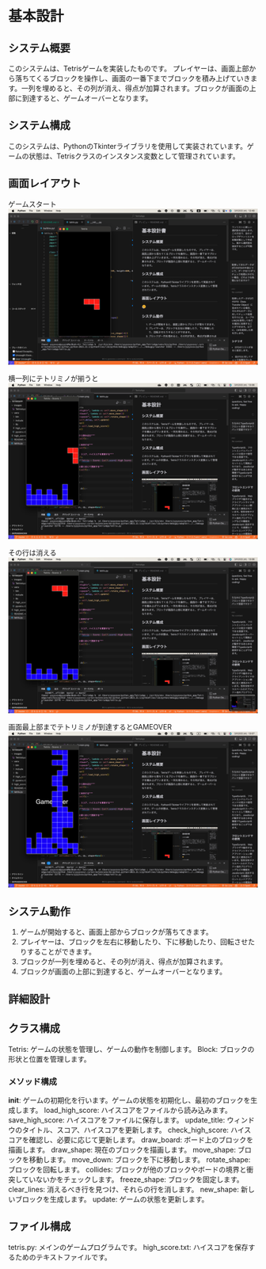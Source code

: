 # 基本設計

## システム概要  

このシステムは、Tetrisゲームを実装したものです。  プレイヤーは、画面上部から落ちてくるブロックを操作し、画面の一番下までブロックを積み上げていきます。一列を埋めると、その列が消え、得点が加算されます。ブロックが画面の上部に到達すると、ゲームオーバーとなります。

## システム構成

このシステムは、PythonのTkinterライブラリを使用して実装されています。ゲームの状態は、Tetrisクラスのインスタンス変数として管理されています。

## 画面レイアウト

ゲームスタート
![Aries](images/TetrisAppScreen.png)

横一列にテトリミノが揃うと
![Aries](images/TetrisAppEraseline1.png)

その行は消える
![Aries](images/TetrisAppEraseline2.png)

画面最上部までテトリミノが到達するとGAMEOVER
![Aries](images/TetrisAppGameOver.png)

## システム動作

1. ゲームが開始すると、画面上部からブロックが落ちてきます。
1. プレイヤーは、ブロックを左右に移動したり、下に移動したり、回転させたりすることができます。
1. ブロックが一列を埋めると、その列が消え、得点が加算されます。
1. ブロックが画面の上部に到達すると、ゲームオーバーとなります。  

## 詳細設計

## クラス構成

Tetris: ゲームの状態を管理し、ゲームの動作を制御します。
Block: ブロックの形状と位置を管理します。

### メソッド構成

__init__: ゲームの初期化を行います。ゲームの状態を初期化し、最初のブロックを生成します。
load_high_score: ハイスコアをファイルから読み込みます。
save_high_score: ハイスコアをファイルに保存します。
update_title: ウィンドウのタイトル、スコア、ハイスコアを更新します。
check_high_score: ハイスコアを確認し、必要に応じて更新します。
draw_board: ボード上のブロックを描画します。
draw_shape: 現在のブロックを描画します。
move_shape: ブロックを移動します。
move_down: ブロックを下に移動します。
rotate_shape: ブロックを回転します。
collides: ブロックが他のブロックやボードの境界と衝突していないかをチェックします。
freeze_shape: ブロックを固定します。
clear_lines: 消えるべき行を見つけ、それらの行を消します。
new_shape: 新しいブロックを生成します。
update: ゲームの状態を更新します。

## ファイル構成

tetris.py: メインのゲームプログラムです。
high_score.txt: ハイスコアを保存するためのテキストファイルです。
